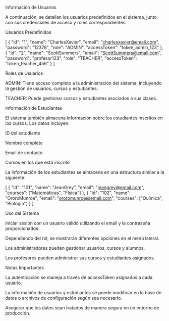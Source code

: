 Información de Usuarios

A continuación, se detallan los usuarios predefinidos en el sistema, junto con sus credenciales de acceso y roles correspondientes:

Usuarios Predefinidos

[
  {
    "id": "1",
    "name": "CharlesXavier",
    "email": "charlesxavier@email.com",
    "password": "12378",
    "role": "ADMIN",
    "accessToken": "token_admin_123"
  },
  {
    "id": "2",
    "name": "ScottSummers",
    "email": "ScottSummers@email.com",
    "password": "profesor123",
    "role": "TEACHER",
    "accessToken": "token_teacher_456"
  }
]

Roles de Usuarios

ADMIN: Tiene acceso completo a la administración del sistema, incluyendo la gestión de usuarios, cursos y estudiantes.

TEACHER: Puede gestionar cursos y estudiantes asociados a sus clases.

Información de Estudiantes

El sistema también almacena información sobre los estudiantes inscritos en los cursos. Los datos incluyen:

ID del estudiante

Nombre completo

Email de contacto

Cursos en los que está inscrito

La información de los estudiantes se almacena en una estructura similar a la siguiente:

[
  {
    "id": "101",
    "name": "JeanGrey",
    "email": "jeangrey@email.com",
    "courses": ["Matemáticas", "Física"]
  },
  {
    "id": "102",
    "name": "OroroMunroe",
    "email": "ororomunroe@email.com",
    "courses": ["Química", "Biología"]
  }
]

Uso del Sistema

Iniciar sesión con un usuario válido utilizando el email y la contraseña proporcionados.

Dependiendo del rol, se mostrarán diferentes opciones en el menú lateral.

Los administradores pueden gestionar usuarios, cursos y alumnos.

Los profesores pueden administrar sus cursos y estudiantes asignados.

Notas Importantes

La autenticación se maneja a través de accessToken asignados a cada usuario.

La información de usuarios y estudiantes se puede modificar en la base de datos o archivos de configuración según sea necesario.

Asegurar que los datos sean tratados de manera segura en un entorno de producción.

